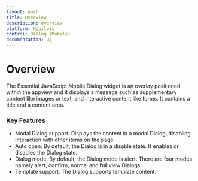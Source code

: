 ```yaml
---
layout: post
title: Overview
description: overview
platform: Mobilejs
control: Dialog (Mobile)
documentation: ug
---
```


# Overview

The Essential JavaScript Mobile Dialog widget is an overlay positioned within the appview and it displays a message such as supplementary content like images or text, and interactive content like forms.  It contains a title and a content area.

### Key Features

* Modal Dialog support: Displays the content in a modal Dialog, disabling interaction with other items on the page.
* Auto open: By default, the Dialog is in a disable state. It enables or disables the Dialog state.
* Dialog mode: By default, the Dialog mode is alert. There are four modes namely alert, confirm, normal and full view Dialogs.
* Template support: The Dialog supports template content.



